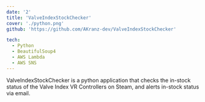 ```yaml
---
date: '2'
title: 'ValveIndexStockChecker'
cover: './python.png'
github: 'https://github.com/AKranz-dev/ValveIndexStockChecker'

tech:
  - Python
  - BeautifulSoup4
  - AWS Lambda
  - AWS SNS
---
```


<!-- Optional second icon link: external: external: 'https://spotify-profile.herokuapp.com/' -->

ValveIndexStockChecker is a python application that checks the in-stock status of the Valve Index VR Controllers on Steam, and alerts in-stock status via email.
